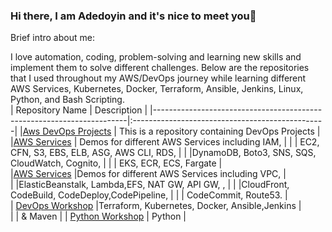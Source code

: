 ### Hi there, I am Adedoyin and it's nice to meet you👋

Brief intro about me:

I love automation, coding, problem-solving and learning new skills and implement them to solve different challenges.
Below are the repositories that I used throughout my AWS/DevOps journey while learning different AWS Services, Kubernetes, Docker, Terraform, Ansible, Jenkins, Linux, Python, and Bash Scripting.  
|  Repository Name                                                      | Description                                     |
|-----------------------------------------------------------------------|:------------------------------------------------|
|[Aws DevOps Projects](https://github.com/Gboladee/Aws_Devops_Projects) | This is a repository containing DevOps Projects |
|[AWS Services](https://github.com/Gboladee/AWS_Services)               | Demos for different AWS Services including IAM, | 
|                                                                       | EC2, CFN, S3, EBS, ELB, ASG, AWS CLI, RDS,      |                                                |                                                                       |DynamoDB, Boto3, SNS, SQS, CloudWatch, Cognito,  |
|                                                                       | EKS, ECR, ECS, Fargate                          |  
|[AWS Services](https://github.com/Gboladee/AWS_Services)               |Demos for different AWS Services including VPC,  |   
|                                                                       |ElasticBeanstalk, Lambda,EFS, NAT GW, API GW, ,  |                                               |                                                                       |CloudFront,  CodeBuild, CodeDeploy,CodePipeline, |
|                                                                       | CodeCommit, Route53.                            |                                              
| [DevOps Workshop](https://github.com/Gboladee/DevOps_workshop)        |Terraform, Kubernetes, Docker, Ansible,Jenkins   |                                             
|                                                                       | & Maven                                         |
| [Python Workshop](https://github.com/Gboladee/Python_Projects-)       | Python                                          |
